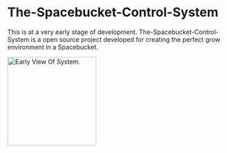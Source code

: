 # The-Spacebucket-Control-System
This is at a very early stage of development. The-Spacebucket-Control-System is a open source project developed for creating the perfect grow environment in a Spacebucket.

<img src="https://i.ibb.co/N2XMhFW/IMG-20201114-134340-01.jpg" alt="Early View Of System." width="200"/>
